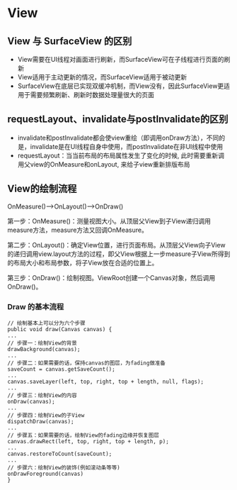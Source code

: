 # View

## View 与 SurfaceView 的区别

* View需要在UI线程对画面进行刷新，而SurfaceView可在子线程进行页面的刷新
* View适用于主动更新的情况，而SurfaceView适用于被动更新
* SurfaceView在底层已实现双缓冲机制，而View没有，因此SurfaceView更适用于需要频繁刷新、刷新时数据处理量很大的页面

## requestLayout、invalidate与postInvalidate的区别

* invalidate和postInvalidate都会使view重绘（即调用onDraw方法），不同的是，invalidate是在UI线程自身中使用，而postInvalidate在非UI线程中使用
* requestLayout：当当前布局的布局属性发生了变化的时候, 此时需要重新调用父view的OnMeasure和onLayout, 来给子view重新排版布局

## View的绘制流程

OnMeasure()——>OnLayout()——>OnDraw()

第一步：OnMeasure()：测量视图大小。从顶层父View到子View递归调用measure方法，measure方法又回调OnMeasure。

第二步：OnLayout()：确定View位置，进行页面布局。从顶层父View向子View的递归调用view.layout方法的过程，即父View根据上一步measure子View所得到的布局大小和布局参数，将子View放在合适的位置上。

第三步：OnDraw()：绘制视图。ViewRoot创建一个Canvas对象，然后调用OnDraw()。

### Draw 的基本流程

```
// 绘制基本上可以分为六个步骤
public void draw(Canvas canvas) {
...
// 步骤一：绘制View的背景
drawBackground(canvas);
...
// 步骤二：如果需要的话，保持canvas的图层，为fading做准备
saveCount = canvas.getSaveCount();
...
canvas.saveLayer(left, top, right, top + length, null, flags);
...
// 步骤三：绘制View的内容
onDraw(canvas);
...
// 步骤四：绘制View的子View
dispatchDraw(canvas);
...
// 步骤五：如果需要的话，绘制View的fading边缘并恢复图层
canvas.drawRect(left, top, right, top + length, p);
...
canvas.restoreToCount(saveCount);
...
// 步骤六：绘制View的装饰(例如滚动条等等)
onDrawForeground(canvas)
}
```